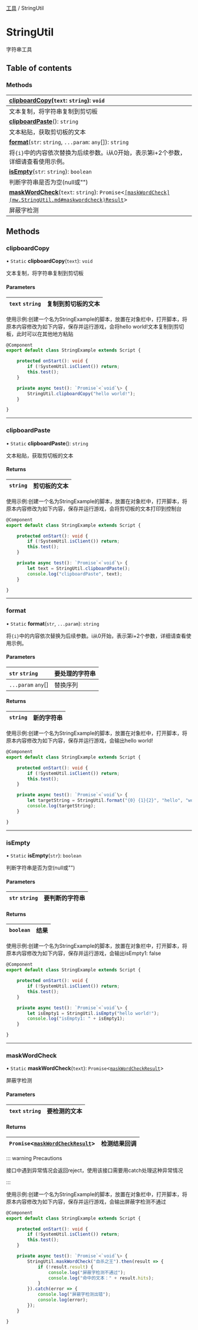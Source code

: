 [工具](../groups/工具.工具.md) / StringUtil

# StringUtil <Badge type="tip" text="Class" /> <Score text="StringUtil" />

字符串工具

## Table of contents

### Methods <Score text="Methods" /> 
| **[clipboardCopy](mw.StringUtil.md#clipboardcopy)**(`text`: `string`): `void` <Badge type="tip" text="client" />  |
| :-----|
| 文本复制，将字符串复制到剪切板|
| **[clipboardPaste](mw.StringUtil.md#clipboardpaste)**(): `string` <Badge type="tip" text="client" />  |
| 文本粘贴，获取剪切板的文本|
| **[format](mw.StringUtil.md#format)**(`str`: `string`, `...param`: `any`[]): `string`   |
| 将`{i}`中的内容依次替换为后续参数。i从0开始，表示第i+2个参数，详细请查看使用示例。|
| **[isEmpty](mw.StringUtil.md#isempty)**(`str`: `string`): `boolean`   |
| 判断字符串是否为空(null或"")|
| **[maskWordCheck](mw.StringUtil.md#maskwordcheck)**(`text`: `string`): `Promise`<[`[maskWordCheck](mw.StringUtil.md#maskwordcheck)Result`](../modules/Core.mw.md#maskwordcheckresult)\>   |
| 屏蔽字检测|

## Methods

### clipboardCopy <Score text="clipboardCopy" /> 

• `Static` **clipboardCopy**(`text`): `void` <Badge type="tip" text="client" />

文本复制，将字符串复制到剪切板

#### Parameters

| `text` `string` | 复制到剪切板的文本 |
| :------ | :------ |


<span style="font-size: 14px;">
使用示例:创建一个名为StringExample的脚本，放置在对象栏中，打开脚本，将原本内容修改为如下内容，保存并运行游戏，会将hello world!文本复制到剪切板，此时可以在其他地方粘贴
</span>

```ts
@Component
export default class StringExample extends Script {

    protected onStart(): void {
        if (!SystemUtil.isClient()) return;
        this.test();
    }

    private async test(): `Promise`<`void`\> {
        StringUtil.clipboardCopy("hello world!");
    }

}
```

___

### clipboardPaste <Score text="clipboardPaste" /> 

• `Static` **clipboardPaste**(): `string` <Badge type="tip" text="client" />

文本粘贴，获取剪切板的文本

#### Returns

| `string` | 剪切板的文本 |
| :------ | :------ |

<span style="font-size: 14px;">
使用示例:创建一个名为StringExample的脚本，放置在对象栏中，打开脚本，将原本内容修改为如下内容，保存并运行游戏，会将剪切板的文本打印到控制台
</span>

```ts
@Component
export default class StringExample extends Script {

    protected onStart(): void {
        if (!SystemUtil.isClient()) return;
        this.test();
    }

    private async test(): `Promise`<`void`\> {
        let text = StringUtil.clipboardPaste();
        console.log("clipboardPaste", text);
    }

}
```

___

### format <Score text="format" /> 

• `Static` **format**(`str`, `...param`): `string` 

将`{i}`中的内容依次替换为后续参数。i从0开始，表示第i+2个参数，详细请查看使用示例。

#### Parameters

| `str` `string` |  要处理的字符串 |
| :------ | :------ |
| `...param` `any`[] |  替换序列 |

#### Returns

| `string` | 新的字符串 |
| :------ | :------ |

<span style="font-size: 14px;">
使用示例:创建一个名为StringExample的脚本，放置在对象栏中，打开脚本，将原本内容修改为如下内容，保存并运行游戏，会输出hello world!
</span>

```ts
@Component
export default class StringExample extends Script {

    protected onStart(): void {
        if (!SystemUtil.isClient()) return;
        this.test();
    }

    private async test(): `Promise`<`void`\> {
        let targetString = StringUtil.format("{0} {1}{2}", "hello", "world", "!");
        console.log(targetString);
    }

}
```

___

### isEmpty <Score text="isEmpty" /> 

• `Static` **isEmpty**(`str`): `boolean` 

判断字符串是否为空(null或"")

#### Parameters

| `str` `string` |  要判断的字符串 |
| :------ | :------ |

#### Returns

| `boolean` | 结果 |
| :------ | :------ |

<span style="font-size: 14px;">
使用示例:创建一个名为StringExample的脚本，放置在对象栏中，打开脚本，将原本内容修改为如下内容，保存并运行游戏，会输出isEmpty1: false
</span>

```ts
@Component
export default class StringExample extends Script {

    protected onStart(): void {
        if (!SystemUtil.isClient()) return;
        this.test();
    }

    private async test(): `Promise`<`void`\> {
        let isEmpty1 = StringUtil.isEmpty("hello world!");
        console.log("isEmpty1: " + isEmpty1);
    }

}
```

___

### maskWordCheck <Score text="maskWordCheck" /> 

• `Static` **maskWordCheck**(`text`): `Promise`<[`maskWordCheckResult`](../modules/Core.mw.md#maskwordcheckresult)\> 

屏蔽字检测

#### Parameters

| `text` `string` |  要检测的文本 |
| :------ | :------ |

#### Returns

| `Promise`<[`maskWordCheckResult`](../modules/Core.mw.md#maskwordcheckresult)\> | 检测结果回调 |
| :------ | :------ |

::: warning Precautions

接口中遇到异常情况会返回reject，使用该接口需要用catch处理这种异常情况

:::

<span style="font-size: 14px;">
使用示例:创建一个名为StringExample的脚本，放置在对象栏中，打开脚本，将原本内容修改为如下内容，保存并运行游戏，会输出屏蔽字检测不通过
</span>

```ts
@Component
export default class StringExample extends Script {

    protected onStart(): void {
        if (!SystemUtil.isClient()) return;
        this.test();
    }

    private async test(): `Promise`<`void`\> {
        StringUtil.maskWordCheck("自杀之王").then(result => {
            if (!result.result) {
                console.log("屏蔽字检测不通过");
                console.log("命中的文本：" + result.hits);
            }
        }).catch(error => {
            console.log("屏蔽字检测出错");
            console.log(error);
        });
    }

}
```
